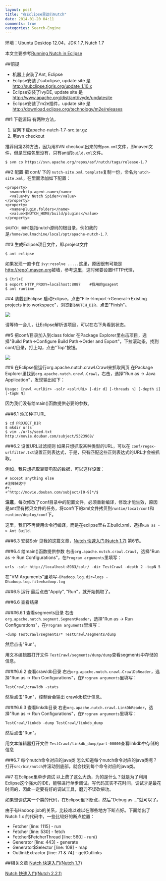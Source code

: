 ```yaml
---
layout: post
title: "在Eclipse里运行Nutch"
date: 2014-01-20 04:11
comments: true
categories: Search-Engine
---
```


环境：Ubuntu Desktop 12.04，JDK 1.7, Nutch 1.7

本文主要参考[Running Nutch in Eclipse](http://wiki.apache.org/nutch/RunNutchInEclipse)

##前提

* 机器上安装了Ant, Eclipse
* Eclipse安装了subclipse, update site 是 <http://subclipse.tigris.org/update_1.10.x>
* Eclipse安装了IvyDE, update site 是 <http://www.apache.org/dist/ant/ivyde/updatesite>
* Eclipse安装了m2e插件，update site 是 <http://download.eclipse.org/technology/m2e/releases>

##1 下载源码
有两种方法，

1. 官网下载apache-nutch-1.7-src.tar.gz
1. 用svn checkout

推荐用第2种方法，因为用SVN checkout出来的有`pom.xml`文件，即maven文件，但是压缩包里没有，只有ant的`build.xml`文件。

    $ svn co https://svn.apache.org/repos/asf/nutch/tags/release-1.7

##2 配置
把 conf/ 下的 `nutch-site.xml.template`复制一份，命名为`nutch-site.xml`，在里面添加如下配置：

    <property>
      <name>http.agent.name</name>
      <value>My Nutch Spider</value>
    </property>
    <property>
      <name>plugin.folders</name>
      <value>$NUTCH_HOME/build/plugins</value>
    </property>

`$NUTCH_HOME`是指nutch源码的根目录，例如我的是`/home/soulmachine/local/opt/apache-nutch-1.7`.

##3 生成Eclipse项目文件，即.project文件

    $ ant eclipse

<!--more-->

如果发现一直卡在 `ivy:resolve .....`这里，原因很有可能是 <http://repo1.maven.org>被墙，参考[这里](http://blog.csdn.net/majian_1987/article/details/17004531)，这时候要设置HTTP代理，

    $ Ctrl+C
    $ export HTTP_PROXY=localhost:8087    #我用的goagent
    $ ant runtime

##4 装载到Eclipse
启动Eclipse，点击"File->Import->General->Existing projects into workspace"，浏览到`$NUTCH_DIR`，点击"Finish"。

![](http://wiki.apache.org/nutch/RunNutchInEclipse?action=AttachFile&do=get&target=importproject.png)

请等待一会儿，让Eclipse解析该项目，可以在右下角看到状态。

##5 把conf/目录加入到class folder
在Package Explorer里右击项目，选择"Build Path->Configure Build Path->Order and Export"，下拉滚动条，找到conf/目录，打上勾，点击"Top"按钮。

![](http://wiki.apache.org/nutch/RunNutchInEclipse?action=AttachFile&do=get&target=order_and_export.png)

##6 在Eclipse里运行org.apache.nutch.crawl.Crawl来抓取网页
在Package Explorer里找到`org.apache.nutch.crawl.Crawl`，右击，选择"Run as -> Java Application"，发现输出如下：

    Usage: Crawl <urlDir> -solr <solrURL> [-dir d] [-threads n] [-depth i] [-topN N]

因为我们没有给main()函数提供必要的参数。

###6.1 添加种子URL

    $ cd PROJECT_DIR
    $ mkdir urls
    $ vim ./urls/seed.txt
    http://movie.douban.com/subject/5323968/

###6.2 设置URL过滤规则
如果只想抓取某种类型的URL，可以在 `conf/regex-urlfilter.txt`设置正则表达式，于是，只有匹配这些正则表达式的URL才会被抓取。

例如，我只想抓取豆瓣电影的数据，可以这样设置：
    
    # accept anything else
    #注释掉这行
    #+.
    +^http://movie.douban.com/subject/[0-9]*/$

**注意**，每次修改了conf目录中的配置文件，必须重新编译，修改才能生效，原因是ant里有拷贝文件的任务，将conf/下的xml文件拷贝到`runtie/local/conf`和`runtime/deploy/conf`下。

这里，我们不再使用命令行编译，而是在eclipse里右击build.xml，选择`Run as -> Ant Build`.

###6.3 安装Solr
见我的这篇文章，[Nutch 快速入门(Nutch 1.7)](http://www.yanjiuyanjiu.com/blog/20140121/) 第6节。

###6.4 给main()函数提供参数
右击`org.apache.nutch.crawl.Crawl`，选择"Run as -> Run Configurations"，在`Program arguments`里填写：

    urls -solr http://localhost:8983/solr/ -dir TestCrawl -depth 2 -topN 5

在"VM Arguments"里填写`-Dhadoop.log.dir=logs -Dhadoop.log.file=hadoop.log`

###6.5 运行
最后点击"Apply", "Run"，就开始抓取了。

###6.6 查看结果

####6.6.1 查看segments目录
右击`org.apache.nutch.segment.SegmentReader`，选择"Run as -> Run Configurations"，在`Program arguments`里填写：

    -dump TestCrawl/segments/* TestCrawl/segments/dump

然后点击"Run"。

用文本编辑器打开文件 `TestCrawl/segments/dump/dump`查看segments中存储的信息。

####6.6.2 查看crawldb目录
右击`org.apache.nutch.crawl.CrawlDbReader`，选择"Run as -> Run Configurations"，在`Program arguments`里填写：

    TestCrawl/crawldb -stats

然后点击"Run"，控制台会输出 crawldb统计信息。

####6.6.3 查看linkdb目录
右击`org.apache.nutch.crawl.LinkDbReader`，选择"Run as -> Run Configurations"，在`Program arguments`里填写：

    TestCrawl/linkdb -dump TestCrawl/linkdb_dump

然后点击"Run"。

用文本编辑器打开文件 `TestCrawl/linkdb_dump/part-00000`查看linkdb中存储的信息


###6.7 每个nutch命令对应的java类
怎么知道每个nutch命令对应的java类呢？打开`src/bin/nutch`并滚动到底部，就会找到每个命令对应的java类。

##7 在Eclipse里单步调试
以上费了这么大劲，为的是什么？就是为了利用Eclipse这个强大的IDE，能够进行单步调试。写代码其实不花时间，调试才是最花时间的，因此一定要有好的调试工具，磨刀不误砍柴功。

如果想调试某一个类的代码，在Eclipse里下断点，然后"Debug as ..."就可以了。

由于有Hadoop job的关系，比较难以难以在哪些地方下断点好。下面给出了Nutch 1.x 的代码中，一些比较好的断点位置：

* Fetcher [line: 1115] - run
* Fetcher [line: 530] - fetch
* Fetcher$FetcherThread [line: 560] - run()
* Generator [line: 443] - generate
* Generator$Selector [line: 108] - map
* OutlinkExtractor [line: 71 & 74] - getOutlinks


##相关文章
[Nutch 快速入门(Nutch 1.7)](http://www.yanjiuyanjiu.com/blog/20140121/)

[Nutch 快速入门(Nutch 2.2.1)](http://www.yanjiuyanjiu.com/blog/20140201/)

